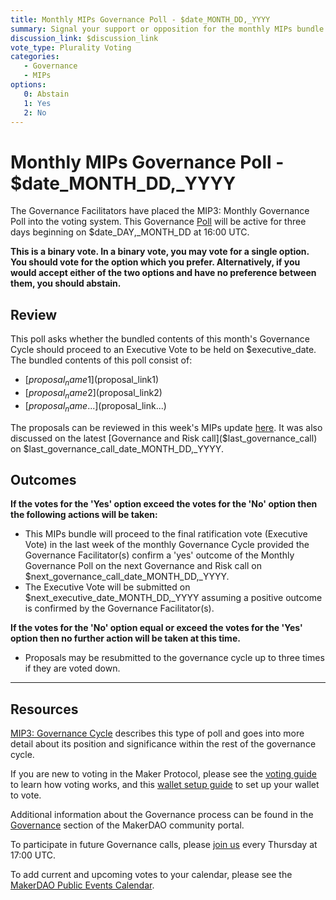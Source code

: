 ```yaml
---
title: Monthly MIPs Governance Poll - $date_MONTH_DD,_YYYY
summary: Signal your support or opposition for the monthly MIPs bundle for $date_MONTH.
discussion_link: $discussion_link
vote_type: Plurality Voting
categories:
   - Governance
   - MIPs
options:
   0: Abstain
   1: Yes
   2: No
---
```

# Monthly MIPs Governance Poll - $date_MONTH_DD,_YYYY

The Governance Facilitators have placed the MIP3: Monthly Governance Poll into the voting system. This Governance [Poll](https://community-development.makerdao.com/en/learn/governance/on-chain-gov) will be active for three days beginning on $date_DAY,_MONTH_DD at 16:00 UTC.

**This is a binary vote. In a binary vote, you may vote for a single option. You should vote for the option which you prefer. Alternatively, if you would accept either of the two options and have no preference between them, you should abstain.**

## Review

This poll asks whether the bundled contents of this month's Governance Cycle should proceed to an Executive Vote to be held on $executive_date. The bundled contents of this poll consist of:

- [$proposal_name1]($proposal_link1)
- [$proposal_name2]($proposal_link2)
- [$proposal_name...]($proposal_link...)

The proposals can be reviewed in this week's MIPs update [here]($discussion_link). It was also discussed on the latest [Governance and Risk call]($last_governance_call) on $last_governance_call_date_MONTH_DD,_YYYY.

## Outcomes

**If the votes for the 'Yes' option exceed the votes for the 'No' option then the following actions will be taken:**
* This MIPs bundle will proceed to the final ratification vote (Executive Vote) in the last week of the monthly Governance Cycle provided the Governance Facilitator(s) confirm a 'yes' outcome of the Monthly Governance Poll on the next Governance and Risk call on $next_governance_call_date_MONTH_DD,_YYYY.
* The Executive Vote will be submitted on $next_executive_date_MONTH_DD,_YYYY assuming a positive outcome is confirmed by the Governance Facilitator(s).

**If the votes for the 'No' option equal or exceed the votes for the 'Yes' option then no further action will be taken at this time.**
* Proposals may be resubmitted to the governance cycle up to three times if they are voted down.
---

## Resources

[MIP3: Governance Cycle](https://github.com/makerdao/mips/blob/master/MIP3/mip3.md) describes this type of poll and goes into more detail about its position and significance within the rest of the governance cycle.

If you are new to voting in the Maker Protocol, please see the [voting guide](https://community-development.makerdao.com/en/learn/governance/how-voting-works/) to learn how voting works, and this [wallet setup guide](https://community-development.makerdao.com/en/learn/governance/voting-setup/) to set up your wallet to vote.

Additional information about the Governance process can be found in the [Governance](https://community-development.makerdao.com/en/learn/governance) section of the MakerDAO community portal.

To participate in future Governance calls, please [join us](https://github.com/makerdao/community/tree/master/governance/governance-and-risk-meetings) every Thursday at 17:00 UTC.

To add current and upcoming votes to your calendar, please see the [MakerDAO Public Events Calendar](https://calendar.google.com/calendar/embed?src=makerdao.com_3efhm2ghipksegl009ktniomdk%40group.calendar.google.com&ctz=UTC&mode=week&showCalendars=0&showPrint=0).
